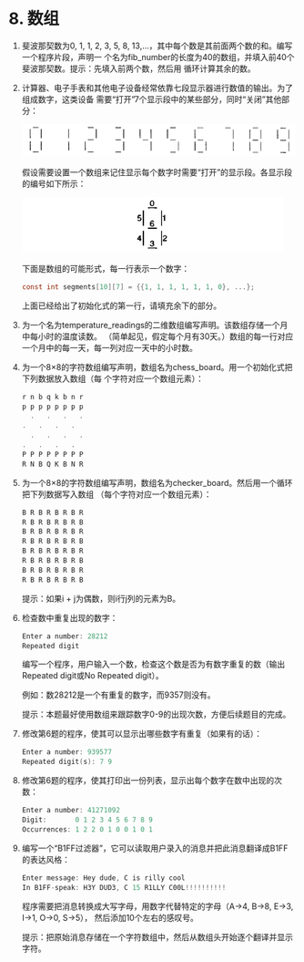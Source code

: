 # 8. 数组

1. 斐波那契数为0, 1, 1, 2, 3, 5, 8, 13,…，其中每个数是其前面两个数的和。编写一个程序片段，声明一 个名为fib_number的长度为40的数组，并填入前40个斐波那契数。提示：先填入前两个数，然后用 循环计算其余的数。

2. 计算器、电子手表和其他电子设备经常依靠七段显示器进行数值的输出。为了组成数字，这类设备 需要“打开”7个显示段中的某些部分，同时“关闭”其他部分：

   ![image-20210303121133336](练习题8.assets/image-20210303121133336.png)

   假设需要设置一个数组来记住显示每个数字时需要“打开”的显示段。各显示段的编号如下所示：

   ![image-20210303121224205](练习题8.assets/image-20210303121224205.png)

   下面是数组的可能形式，每一行表示一个数字： 

   ```c
   const int segments[10][7] = {{1, 1, 1, 1, 1, 1, 0}, ...};
   ```

   上面已经给出了初始化式的第一行，请填充余下的部分。

3.  为一个名为temperature_readings的二维数组编写声明。该数组存储一个月中每小时的温度读数。 （简单起见，假定每个月有30天。）数组的每一行对应一个月中的每一天，每一列对应一天中的小时数。

4. 为一个8×8的字符数组编写声明，数组名为chess_board。用一个初始化式把下列数据放入数组（每 个字符对应一个数组元素）：

   ```c
   r n b q k b n r
   p p p p p p p p
     .   .   .   .
   .   .   .   .
     .   .   .   .
   .   .   .   .
   P P P P P P P P
   R N B Q K B N R
   ```

5. 为一个8×8的字符数组编写声明，数组名为checker_board。然后用一个循环把下列数据写入数组 （每个字符对应一个数组元素）：

   ```c
   B R B R B R B R
   R B R B R B R B
   B R B R B R B R
   R B R B R B R B
   B R B R B R B R
   R B R B R B R B
   B R B R B R B R
   R B R B R B R B
   ```

   提示：如果i + j为偶数，则i行j列的元素为B。

6. 检查数中重复出现的数字：

   ```c
   Enter a number: 28212
   Repeated digit
   ```

   编写一个程序，用户输入一个数，检查这个数是否为有数字重复的数（输出Repeated digit或No Repeated digit）。

   例如：数28212是一个有重复的数字，而9357则没有。

   提示：本题最好使用数组来跟踪数字0-9的出现次数，方便后续题目的完成。

7. 修改第6题的程序，使其可以显示出哪些数字有重复（如果有的话）：

   ```c
   Enter a number: 939577
   Repeated digit(s): 7 9
   ```

8. 修改第6题的程序，使其打印出一份列表，显示出每个数字在数中出现的次数：

   ```c
   Enter a number: 41271092
   Digit:       0 1 2 3 4 5 6 7 8 9
   Occurrences: 1 2 2 0 1 0 0 1 0 1 
   ```

9. 编写一个“B1FF过滤器”，它可以读取用户录入的消息并把此消息翻译成B1FF的表达风格：

   ```c
   Enter message: Hey dude, C is rilly cool
   In B1FF-speak: H3Y DUD3, C 15 R1LLY C00L!!!!!!!!!!
   ```

   程序需要把消息转换成大写字母，用数字代替特定的字母（A→4, B→8, E→3, I→1, O→0, S→5）， 然后添加10个左右的感叹号。

   提示：把原始消息存储在一个字符数组中，然后从数组头开始逐个翻译并显示字符。

